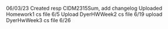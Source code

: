 06/03/23 Created resp CIDM2315Sum, add changelog
Uploaded Homework1 cs file 6/5
Upload DyerHWWeek2 cs file 6/19
upload DyerHwWeek3 cs file 6/26
